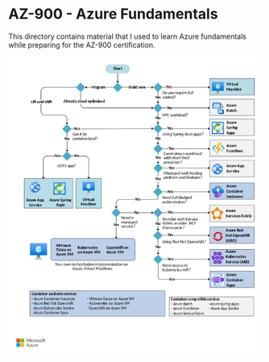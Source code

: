 # AZ-900 - Azure Fundamentals

This directory contains material that I used to learn Azure fundamentals while preparing for the AZ-900 certification.

![azure-compute-decision-tree](images/decision-tree.png)
